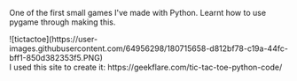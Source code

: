 One of the first small games I've made with Python. Learnt how to use pygame through making this.
<div>
  ![tictactoe](https://user-images.githubusercontent.com/64956298/180715658-d812bf78-c19a-44fc-bff1-850d382353f5.PNG)
<div/>
I used this site to create it:
https://geekflare.com/tic-tac-toe-python-code/
